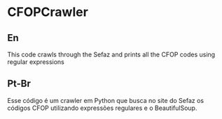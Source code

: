 # CFOPCrawler
## En
This code crawls through the Sefaz and prints all the CFOP codes using regular expressions

## Pt-Br
Esse código é um crawler em Python que busca no site do Sefaz os códigos CFOP utilizando expressões regulares e o BeautifulSoup.
